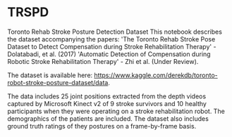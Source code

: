 # TRSPD
Toronto Rehab Stroke Posture Detection Dataset
This notebook describes the dataset accompanying the papers: 
'The Toronto Rehab Stroke Pose Dataset to Detect Compensation during Stroke Rehabilitation Therapy' - Dolatabadi, et al. (2017)
'Automatic Detection of Compensation during Robotic Stroke Rehabilitation Therapy' - Zhi et al. (Under Review).

The dataset is available here: https://www.kaggle.com/derekdb/toronto-robot-stroke-posture-dataset/data.

The data includes 25 joint positions extracted from the depth videos captured by Microsoft Kinect v2 of 9 stroke survivors and 10 healthy participants when they were operating on a stroke rehabilitation robot. The demographics of the patients are included. The dataset also includes ground truth ratings of they postures on a frame-by-frame basis.
